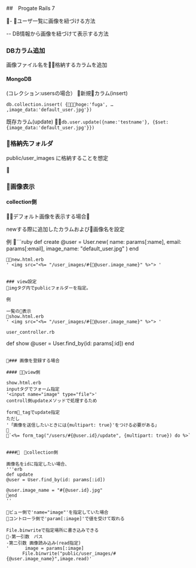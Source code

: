 ##　Progate Rails 7

- ユーザ一覧に画像を紐づける方法

-- DB情報から画像を紐づけて表示する方法

### DBカラム追加

画像ファイル名を格納するカラムを追加

#### MongoDB
(コレクション:usersの場合）
新規カラム(insert)

`db.collection.insert(
{hoge:'fuga', … ,image_data:'default_user.jpg'})`

既存カラム(update)
`db.user.update({name:'testname'}, {$set:{image_data:'default_user.jpg'}})`

### 格納先フォルダ
public/user_images
に格納することを想定


### 画像表示

#### collection側
デフォルト画像を表示する場合

newする際に追加したカラムおよび画像名を設定

例
```ruby
  def create
    @user = User.new(
      name: params[:name],
      email: params[:email],
      image_name: "default_user.jpg"
    )
    end
```
new.html.erb
' <img src="<%= "/user_images/#{@user.image_name}" %>"> '


### view設定
imgタグ内でpublicフォルダーを指定。

例

一覧の表示
show.html.erb
' <img src="<%= "/user_images/#{@user.image_name}" %>"> '

user_controller.rb
```
def show
    @user = User.find_by(id: params[:id])
end
```

### 画像を登録する場合

#### view側

show.html.erb
inputタグでフォーム指定
'<input name="image" type="file">'
controll側updateメソッドで処理するため

form_tagでupdate指定
ただし
'「画像を送信したいときには{multipart: true}'をつける必要がある」

`<%= form_tag("/users/#{@user.id}/update", {multipart: true}) do %>`


####　collection側

画像名をidに指定したい場合、
'''erb  
def update
@user = User.find_by(id: params[:id])

@user.image_name = "#{@user.id}.jpg"
end
''

ビュー側で'name="image"'を指定していた場合
コントローラ側で'param[:image]'で値を受けて取れる

File.binwriteで指定場所に書き込みできる
-第一引数　パス
-第二引数 画像読み込み(read指定)
'      image = params[:image]
      File.binwrite("public/user_images/#{@user.image_name}",image.read)'









